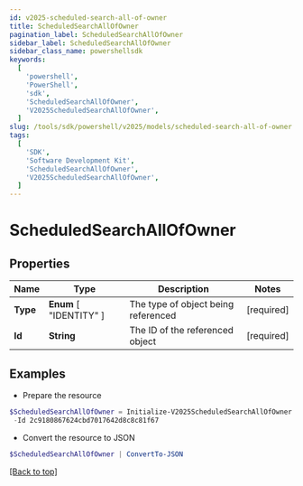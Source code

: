 ```yaml
---
id: v2025-scheduled-search-all-of-owner
title: ScheduledSearchAllOfOwner
pagination_label: ScheduledSearchAllOfOwner
sidebar_label: ScheduledSearchAllOfOwner
sidebar_class_name: powershellsdk
keywords:
  [
    'powershell',
    'PowerShell',
    'sdk',
    'ScheduledSearchAllOfOwner',
    'V2025ScheduledSearchAllOfOwner',
  ]
slug: /tools/sdk/powershell/v2025/models/scheduled-search-all-of-owner
tags:
  [
    'SDK',
    'Software Development Kit',
    'ScheduledSearchAllOfOwner',
    'V2025ScheduledSearchAllOfOwner',
  ]
---
```


# ScheduledSearchAllOfOwner

## Properties

| Name | Type | Description | Notes |
| --- | --- | --- | --- |
| **Type** | **Enum** [ "IDENTITY" ] | The type of object being referenced | [required] |
| **Id** | **String** | The ID of the referenced object | [required] |

## Examples

- Prepare the resource

```powershell
$ScheduledSearchAllOfOwner = Initialize-V2025ScheduledSearchAllOfOwner  -Type IDENTITY `
 -Id 2c9180867624cbd7017642d8c8c81f67
```

- Convert the resource to JSON

```powershell
$ScheduledSearchAllOfOwner | ConvertTo-JSON
```

[[Back to top]](#)

